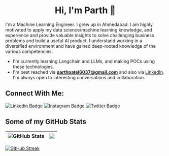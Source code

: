 <h1 align="center">Hi, I'm Parth 👋</h1>

I'm a Machine Learning Engineer. I grew up in Ahmedabad. I am highly motivated to apply my data science/machine learning knowledge, and experience and provide valuable insights to solve challenging business problems and build a useful AI product. I understand working in a diversified environment and have gained deep-rooted knowledge of the various competencies.

- I'm currently learning Langchain and LLMs, and making POCs using these technologies.
- I'm best reached via **parthpatel6037@gmail.com** and also via [LinkedIn](https://www.linkedin.com/in/parth-patel-6026b7165/). I'm always open to interesting conversations and collaboration.

## Connect With Me:

[![Linkedin Badge](https://img.shields.io/badge/-Parth%20Patel%20-blue?style=flat-square&logo=Linkedin&logoColor=white&link=https://www.linkedin.com/in/parth-patel-6026b7165/)](https://www.linkedin.com/in/parth-patel-6026b7165/)
[![Instagram Badge](https://img.shields.io/badge/-@p.__arth_-E33153?style=flat-square&logo=instagram&logoColor=white&link=https://instagram.com/p.__arth_/)](https://instagram.com/p.__arth_)
[![Twitter Badge](https://img.shields.io/badge/-@parthpatel625-blue?style=flat-square&logo=twitter&logoColor=white&link=https://twitter.com/parthpatel625/)](https://twitter.com/parthpatel625)

## Some of my GitHub Stats

| ![GitHub Stats](https://github-readme-stats.vercel.app/api?username=parth-patel97&theme=radical) | <a href="https://github.com/parth-patel97/github-readme-stats"><img align="center" src="https://github-readme-stats.vercel.app/api/top-langs/?username=parth-patel97&layout=compact&theme=aura&hide_border=true" /></a> |
| ------------------------------------------------------------------------------------------------ | ----------------------------------------------------------------------------------------------------------------------------------------------------------------------------------------------------------------------- |

[![GitHub Streak](http://github-readme-streak-stats.herokuapp.com?user=parth-patel97&theme=tokyonight&date_format=M%20j%5B%2C%20Y%5D)](https://git.io/streak-stats)
